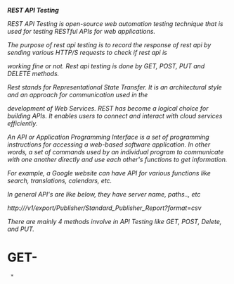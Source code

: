 ***REST API Testing***


*REST API Testing is open-source web automation testing technique that is used for testing RESTful APIs for web applications.* 

*The purpose of rest api testing is to record the response of rest api by sending various HTTP/S requests to check if rest api is* 

*working fine or not. Rest api testing is done by GET, POST, PUT and DELETE methods.* 

*Rest stands for Representational State Transfer. It is an architectural style and an approach for communication used in the* 

*development of Web Services. REST has become a logical choice for building APIs. It enables users to connect and interact with cloud services efficiently.*

*An API or Application Programming Interface is a set of programming instructions for accessing a web-based software application.
In other words, a set of commands used by an individual program to communicate with one another directly and use each other's functions to get information.*

*For example, a Google website can have API for various functions like search, translations, calendars, etc.*

*In general API's are like below, they have server name, paths.., etc*

*http://<server name>/v1/export/Publisher/Standard_Publisher_Report?format=csv*
  

  <em>There are mainly 4 methods involve in API Testing like GET, POST, Delete, and PUT.</em> 
  
  # GET-

  
     *
